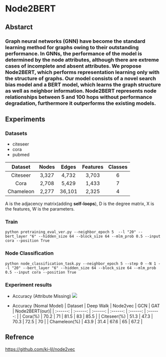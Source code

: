 # Node2BERT
## Abstarct
### Graph neural networks (GNN) have become the standard learning method for graphs owing to their outstanding performance. In GNNs, the performance of the model is determined by the node attributes, although there are extreme cases of incomplete and absent attributes. We propose Node2BERT, which performs representation learning only with the structure of graphs. Our model consists of a novel search bias model and a BERT model, which learns the graph structure as well as neighbor information. Node2BERT represents node relationships between 5 and 100 hops without performance degradation, furthermore it outperforms the existing models.
## Experiments
### Datasets
+ citeseer
+ cora
+ pubmed

| Dataset | Nodes | Edges | Features | Classes | 
| :---: | :---:| :---: | :---: | :---:|
| Citeseer | 3,327 | 4,732 | 3,703 | 6 | 
| Cora | 2,708 | 5,429 | 1,433 | 7 | 
| Chameleon	| 2,277 | 36,101 | 2,325 | 4 |


A is the adjacency matrix(adding **self-loops**), D is the degree matrix, X is the features, W is the parameters.
### Train
```
python pretraining_eval_ver.py --neighbor_epoch 5  --l "20" --bert_layer "6" --hidden_size 64 --block_size 64 --mlm_prob 0.5 --input cora --position True
```

### Node Classification
```
python node_classification_task.py --neighbor_epoch 5 --step 0 --N 1 --l "20" --bert_layer "6" --hidden_size 64 --block_size 64 --mlm_prob 0.5 --input cora --position True
```

### Experiment results
+ Accuracy (Attribute Missing)
  ![](results.png)

+ Accuracy (Nomal Model)
    | Dataset | Deep Walk | Node2vec | GCN | GAT | Node2BERT(our)|
    | :------: | :------: | :------: | :------: | :------: | :------: |
    | Cora(%)	| 70.2 | 71 |	81.5 | 83 | 85.5 |
    | Citeseer(%)	| 51.3 | 47.3 | 70.3 | 72.5 |	70 |
    | Chameleon(%)	| 43.9 | 31.4 | 67.6 | 65 | 67.2 | 

## Refrence
https://github.com/ki-ljl/node2vec
